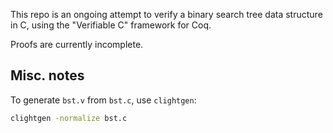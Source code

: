 This repo is an ongoing attempt to verify a binary search tree data structure in C, using the "Verifiable C" framework for Coq.

Proofs are currently incomplete.

## Misc. notes 

To generate `bst.v` from `bst.c`, use `clightgen`:

```sh
clightgen -normalize bst.c
```
